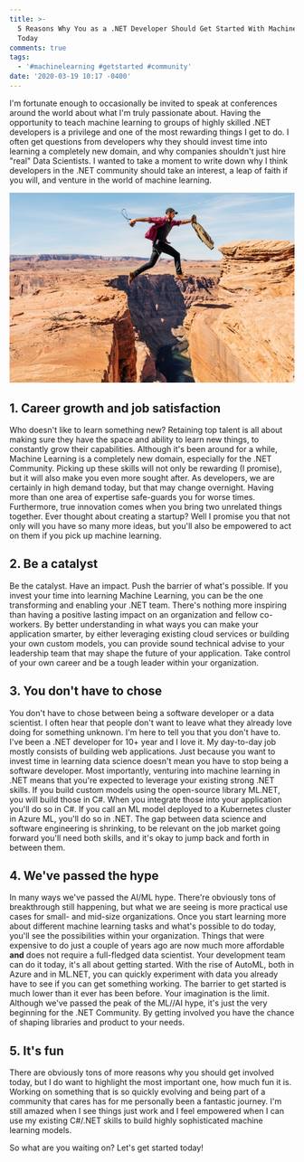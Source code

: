 ```yaml
---
title: >-
  5 Reasons Why You as a .NET Developer Should Get Started With Machine Learning
  Today
comments: true
tags:
  - '#machinelearning #getstarted #community'
date: '2020-03-19 10:17 -0400'
---
```

I'm fortunate enough to occasionally be invited to speak at conferences around the world about what I'm truly passionate about. Having the opportunity to teach machine learning to groups of highly skilled .NET developers is a privilege and one of the most rewarding things I get to do. I often get questions from developers why they should invest time into learning a completely new domain, and why companies shouldn't just hire "real" Data Scientists. I wanted to take a moment to write down why I think developers in the .NET community should take an interest, a leap of faith if you will, and venture in the world of machine learning.

![](/images/post-images/leap.jpg)

## 1. Career growth and job satisfaction

Who doesn't like to learn something new? Retaining top talent is all about making sure they have the space and ability to learn new things, to constantly grow their capabilities. Although it's been around for a while, Machine Learning is a completely new domain, especially for the .NET Community. Picking up these skills will not only be rewarding (I promise), but it will also make you even more sought after. As developers, we are certainly in high demand today, but that may change overnight. Having more than one area of expertise safe-guards you for worse times. Furthermore, true innovation comes when you bring two unrelated things together. Ever thought about creating a startup? Well I promise you that not only will you have so many more ideas, but you'll also be empowered to act on them if you pick up machine learning.

## 2. Be a catalyst

Be the catalyst. Have an impact. Push the barrier of what's possible. If you invest your time into learning Machine Learning, you can be the one transforming and enabling your .NET team. There's nothing more inspiring than having a positive lasting impact on an organization and fellow co-workers. By better understanding in what ways you can make your application smarter, by either leveraging existing cloud services or building your own custom models, you can provide sound technical advise to your leadership team that may shape the future of your application. Take control of your own career and be a tough leader within your organization.

## 3. You don't have to chose

You don't have to chose between being a software developer or a data scientist. I often hear that people don't want to leave what they already love doing for something unknown. I'm here to tell you that you don't have to. I've been a .NET developer for 10+ year and I love it. My day-to-day job mostly consists of building web applications. Just because you want to invest time in learning data science doesn't mean you have to stop being a software developer.  Most importantly, venturing into machine learning in .NET means that you're expected to leverage your existing strong .NET skills. If you build custom models using the open-source library ML.NET, you will build those in C#. When you integrate those into your application you'll do so in C#. If you call an ML model deployed to a Kubernetes cluster in Azure ML, you'll do so in .NET. The gap between data science and software engineering is shrinking, to be relevant on the job market going forward you'll need both skills, and it's okay to jump back and forth in between them.

## 4. We've passed the hype

In many ways we've passed the AI/ML hype. There're obviously tons of breakthrough still happening, but what we are seeing is more practical use cases for small- and mid-size organizations. Once you start learning more about different machine learning tasks and what's possible to do today, you'll see the possibilities within your organization. Things that were expensive to do just a couple of years ago are now much more affordable **and** does not require a full-fledged data scientist. Your development team can do it today, it's all about getting started.  With the rise of AutoML, both in Azure and in ML.NET, you can quickly experiment with data you already have to see if you can get something working. The barrier to get started is much lower than it ever has been before. Your imagination is the limit. Although we've passed the peak of the ML//AI hype, it's just the very beginning for the .NET Community. By getting involved you have the chance of shaping libraries and product to your needs.

## 5. It's fun

There are obviously tons of more reasons why you should get involved today, but I do want to highlight the most important one, how much fun it is. Working on something that is so quickly evolving and being part of a community that cares has for me personally been a fantastic journey. I'm still amazed when I see things just work and I feel empowered when I can use my existing C#/.NET skills to build highly sophisticated machine learning models.

So what are you waiting on? Let's get started today!